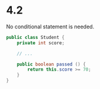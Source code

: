 # 4.2
No conditional statement is needed.

```java
public class Student {
    private int score;

    // ...

    public boolean passed () {
        return this.score >= 70;
    }
}
```